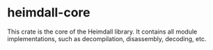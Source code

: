 # heimdall-core

This crate is the core of the Heimdall library. It contains all module implementations, such as decompilation, disassembly, decoding, etc.
